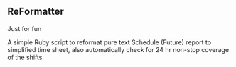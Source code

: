 ReFormatter
-------
Just for fun


A simple Ruby script to reformat pure text Schedule (Future) report to simplified time sheet, also automatically check for 24 hr non-stop coverage of the shifts.
